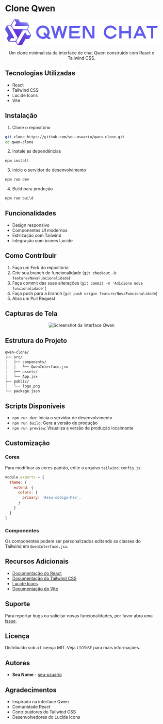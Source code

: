 # Clone Qwen

<div align="center">
  <img src="public/logo.png"/>
  
  Um clone minimalista da interface de chat Qwen construído com React e Tailwind CSS.
</div>

## Tecnologias Utilizadas

- React
- Tailwind CSS
- Lucide Icons
- Vite

## Instalação

1. Clone o repositório
```bash
git clone https://github.com/seu-usuario/qwen-clone.git
cd qwen-clone
```

2. Instale as dependências
```bash
npm install
```

3. Inicie o servidor de desenvolvimento
```bash
npm run dev
```

4. Build para produção
```bash
npm run build
```

## Funcionalidades

- Design responsivo
- Componentes UI modernos
- Estilização com Tailwind
- Integração com ícones Lucide

## Como Contribuir

1. Faça um Fork do repositório
2. Crie sua branch de funcionalidade (`git checkout -b feature/NovaFuncionalidade`)
3. Faça commit das suas alterações (`git commit -m 'Adiciona nova funcionalidade'`)
4. Faça push para a branch (`git push origin feature/NovaFuncionalidade`)
5. Abra um Pull Request

## Capturas de Tela

<div align="center">
  <img src="/api/placeholder/800/400" alt="Screenshot da Interface Qwen" width="800px"/>
</div>

## Estrutura do Projeto

```
qwen-clone/
├── src/
│   ├── components/
│   │   └── QwenInterface.jsx
│   ├── assets/
│   └── App.jsx
├── public/
│   └── logo.png
└── package.json
```

## Scripts Disponíveis

- `npm run dev`: Inicia o servidor de desenvolvimento
- `npm run build`: Gera a versão de produção
- `npm run preview`: Visualiza a versão de produção localmente

## Customização

### Cores
Para modificar as cores padrão, edite o arquivo `tailwind.config.js`:

```js
module.exports = {
  theme: {
    extend: {
      colors: {
        primary: '#seu-codigo-hex',
      }
    }
  }
}
```

### Componentes
Os componentes podem ser personalizados editando as classes do Tailwind em `QwenInterface.jsx`.

## Recursos Adicionais

- [Documentação do React](https://react.dev)
- [Documentação do Tailwind CSS](https://tailwindcss.com/docs)
- [Lucide Icons](https://lucide.dev)
- [Documentação do Vite](https://vitejs.dev)

## Suporte

Para reportar bugs ou solicitar novas funcionalidades, por favor abra uma [issue](https://github.com/seu-usuario/qwen-clone/issues).

## Licença

Distribuído sob a Licença MIT. Veja `LICENSE` para mais informações.

## Autores

- **Seu Nome** - [seu-usuario](https://github.com/seu-usuario)

## Agradecimentos

- Inspirado na interface Qwen
- Comunidade React
- Contribuidores do Tailwind CSS
- Desenvolvedores do Lucide Icons
